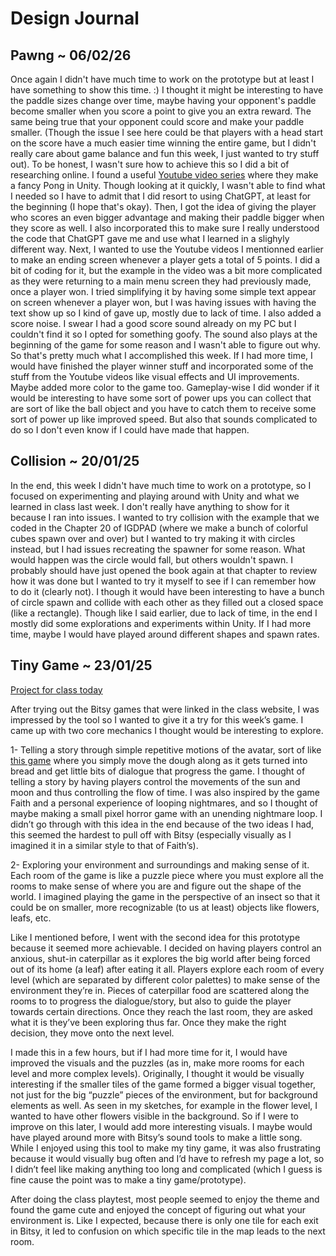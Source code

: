 # Design Journal

## Pawng ~ 06/02/26
Once again I didn't have much time to work on the prototype but at least I have something to show this time. :) I thought it might be interesting to have the paddle sizes change over time, maybe having your opponent's paddle become smaller when you score a point to give you an extra reward. The same being true that your opponent could score and make your paddle smaller. (Though the issue I see here could be that players with a head start on the score have a much easier time winning the entire game, but I didn't really care about game balance and fun this week, I just wanted to try stuff out). To be honest, I wasn't sure how to achieve this so I did a bit of researching online. I found a useful [Youtube video series](https://www.youtube.com/watch?v=DnBTmYXThOY&list=PLEl7CIZGv53xhngxJdS_GAaSXpXcN-hSP) where they make a fancy Pong in Unity. Though looking at it quickly, I wasn't able to find what I needed so I have to admit that I did resort to using ChatGPT, at least for the beginning (I hope that's okay). Then, I got the idea of giving the player who scores an even bigger advantage and making their paddle bigger when they score as well. I also incorporated this to make sure I really understood the code that ChatGPT gave me and use what I learned in a slighyly different way. Next, I wanted to use the Youtube videos I mentionned earlier to make an ending screen whenever a player gets a total of 5 points. I did a bit of coding for it, but the example in the video was a bit more complicated as they were returning to a main menu screen they had previously made, once a player won. I tried simplifying it by having some simple text appear on screen whenever a player won, but I was having issues with having the text show up so I kind of gave up, mostly due to lack of time. I also added a score noise. I swear I had a good score sound already on my PC but I couldn't find it so I opted for something goofy. The sound also plays at the beginning of the game for some reason and I wasn't able to figure out why. So that's pretty much what I accomplished this week. If I had more time, I would have finished the player winner stuff and incorporated some of the stuff from the Youtube videos like visual effects and UI improvements. Maybe added more color to the game too. Gameplay-wise I did wonder if it would be interesting to have some sort of power ups you can collect that are sort of like the ball object and you have to catch them to receive some sort of power up like improved speed. But also that sounds complicated to do so I don't even know if I could have made that happen.

## Collision ~ 20/01/25
In the end, this week I didn't have much time to work on a prototype, so I focused on experimenting and playing around with Unity and what we learned in class last week. I don't really have anything to show for it because I ran into issues. I wanted to try collision with the example that we coded in the Chapter 20 of IGDPAD (where we make a bunch of colorful cubes spawn over and over) but I wanted to try making it with circles instead, but I had issues recreating the spawner for some reason. What would happen was the circle would fall, but others wouldn't spawn. I probably should have just opened the book again at that chapter to review how it was done but I wanted to try it myself to see if I can remember how to do it (clearly not). I though it would have been interesting to have a bunch of circle spawn and collide with each other as they filled out a closed space (like a rectangle). Though like I said earlier, due to lack of time, in the end I mostly did some explorations and experiments within Unity. If I had more time, maybe I would have played around different shapes and spawn rates.

## Tiny Game ~ 23/01/25 

[Project for class today](Projects/Week1/chrysalis.html)

After trying out the Bitsy games that were linked in the class website, I was impressed by the tool so I wanted to give it a try for this week’s game. I came up with two core mechanics I thought would be interesting to explore.

1- Telling a story through simple repetitive motions of the avatar, sort of like [this game](https://npckc.itch.io/you-are-dough) where you simply move the dough along as it gets turned into bread and get little bits of dialogue that progress the game. I thought of telling a story by having players control the movements of the sun and moon and thus controlling the flow of time. I was also inspired by the game Faith and a personal experience of looping nightmares, and so I thought of maybe making a small pixel horror game with an unending nightmare loop. I didn’t go through with this idea in the end because of the two ideas I had, this seemed the hardest to pull off with Bitsy (especially visually as I imagined it in a similar style to that of Faith’s).

2- Exploring your environment and surroundings and making sense of it. Each room of the game is like a puzzle piece where you must explore all the rooms to make sense of where you are and figure out the shape of the world. I imagined playing the game in the perspective of an insect so that it could be on smaller, more recognizable (to us at least) objects like flowers, leafs, etc. 

<!-- ![caption](Media/...) -->
<!-- [this is a link](https://www...) -->

Like I mentioned before, I went with the second idea for this prototype because it seemed more achievable. I decided on having players control an anxious, shut-in caterpillar as it explores the big world after being forced out of its home (a leaf) after eating it all. Players explore each room of every level (which are separated by different color palettes) to make sense of the environment they’re in. Pieces of caterpillar food are scattered along the rooms to to progress the dialogue/story, but also to guide the player towards certain directions. Once they reach the last room, they are asked what it is they’ve been exploring thus far. Once they make the right decision, they move onto the next level.

I made this in a few hours, but if I had more time for it, I would have improved the visuals and the puzzles (as in, make more rooms for each level and more complex levels). Originally, I thought it would be visually interesting if the smaller tiles of the game formed a bigger visual together, not just for the big “puzzle” pieces of the environment, but for background elements as well. As seen in my sketches, for example in the flower level, I wanted to have other flowers visible in the background. So if I were to improve on this later, I would add more interesting visuals. I maybe would have played around more with Bitsy’s sound tools to make a little song. While I enjoyed using this tool to make my tiny game, it was also frustrating because it would visually bug often and I’d have to refresh my page a lot, so I didn’t feel like making anything too long and complicated (which I guess is fine cause the point was to make a tiny game/prototype).

After doing the class playtest, most people seemed to enjoy the theme and found the game cute and enjoyed the concept of figuring out what your environment is. Like I expected, because there is only one tile for each exit in Bitsy, it led to confusion on which specific tile in the map leads to the next room.


